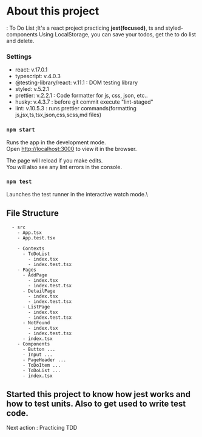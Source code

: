 # About this project
: To Do List ;It's a react project practicing **jest(focused)**, ts and styled-components
Using LocalStorage, you can save your todos, get the to do list and delete.


### Settings
- react: v.17.0.1
- typescript: v.4.0.3
- @testing-library/react: v.11.1 : DOM testing library 
- styled: v.5.2.1
- prettier: v.2.2.1 : Code formatter for js, css, json, etc..
- husky: v.4.3.7 : before git commit execute "lint-staged" 
- lint: v.10.5.3 : runs prettier commands(formatting js,jsx,ts,tsx,json,css,scss,md files)

### `npm start`

Runs the app in the development mode.\
Open [http://localhost:3000](http://localhost:3000) to view it in the browser.

The page will reload if you make edits.\
You will also see any lint errors in the console.

### `npm test`

Launches the test runner in the interactive watch mode.\

## File Structure
```
  - src
    - App.tsx
    - App.test.tsx
    
    - Contexts
      - ToDoList
        - index.tsx
        - index.test.tsx
    - Pages
      - AddPage
        - index.tsx
        - index.test.tsx
      - DetailPage
        - index.tsx
        - index.test.tsx
      - ListPage
        - index.tsx
        - index.test.tsx
      - NotFound
        - index.tsx
        - index.test.tsx
      - index.tsx
    - Components
      - Button ...
      - Input ...
      - PageHeader ...
      - ToDoItem ...
      - ToDoList ...
      - index.tsx

```

## Started this project to know how jest works and how to test units. Also to get used to write test code.
Next action : Practicing TDD
